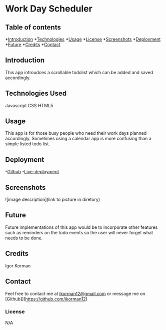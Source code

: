 # Work Day Scheduler

## Table of contents
*[Introduction](#introduction)
*[Technologies](#technologies-used)
*[Usage](#usage)
*[License](#License)
*[Screenshots](#Screenshots)
*[Deployment](#Deployment)
*[Future](#Future)
*[Credits](#Credits)
*[Contact](#contact)

## Introduction
This app introudces a scrollable todolist which can be added and saved accordingly. 

## Technologies Used
Javascript
CSS
HTML5

## Usage
This app is for those busy people who need their work days planned accordingly. Sometimes using a calendar app is more confusing than  a simple listed todo list.


## Deployment
-[Github](https://github.com/ikorman12/work-day-scheduler)
-[Live-deployment](https://ikorman12.github.io/work-day-scheduler/)

## Screenshots
![image description](link to picture in diretory)

## Future
Future implementations of this app would be to incorporate other features such as reminders on the todo events so the user will never forget what needs to be done.

## Credits
Igor Korman

## Contact
Feel free to contact me at [ikorman12@gmail.com](ikorman12@gmail.com) or message me on [Github]](https://github.com/ikorman12)

### License
N/A